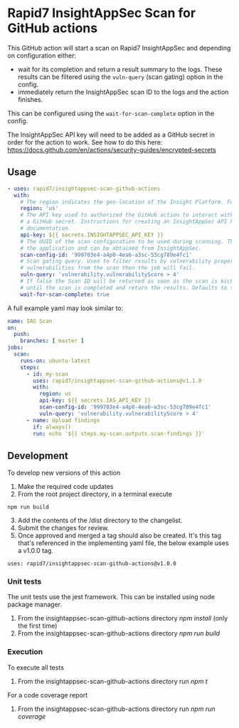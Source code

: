 # Rapid7 InsightAppSec Scan for GitHub actions

This GitHub action will start a scan on Rapid7 InsightAppSec and depending on configuration either:
- wait for its completion and return a result summary to the logs. These results can be filtered using the `vuln-query` (scan gating) option in the config.
- immediately return the InsightAppSec scan ID to the logs and the action finishes.

This can be configured using the `wait-for-scan-complete` option in the config.

The InsightAppSec API key will need to be added as a GitHub secret in order for the action to work. See how to do this here: https://docs.github.com/en/actions/security-guides/encrypted-secrets

## Usage

```yaml
- uses: rapid7/insightappsec-scan-github-actions
  with:
    # The region indicates the geo-location of the Insight Platform. For example 'us'.
    region: 'us'
    # The API key used to authorized the GitHub action to interact with the Rapid7 API. The API key should be stored as
    # a GitHub secret. Instructions for creating an InsightAppSec API key are shown in the Rapid7 InsightAppSec
    # documentation.
    api-key: ${{ secrets.INSIGHTAPPSEC_API_KEY }}
    # The UUID of the scan configuration to be used during scanning. The scan configuration should be a sub-resource of
    # the application and can be obtained from InsightAppSec.
    scan-config-id: '999703e4-a4p0-4ea6-a3sc-53cg789e4fc1'
    # Scan gating query. Used to filter results by vulnerability properties. If this has a value and the query returns
    # vulnerabilities from the scan then the job will fail.
    vuln-query: 'vulnerability.vulnerabilityScore > 4'
    # If false the Scan ID will be returned as soon as the scan is kicked off, else the workflow will continually poll 
    # until the scan is completed and return the results. Defaults to true.
    wait-for-scan-complete: true
```

A full example yaml may look similar to:
```yaml
name: IAS Scan
on:
  push:
    branches: [ master ]
jobs:
  scan:
    runs-on: ubuntu-latest
    steps:
      - id: my-scan
        uses: rapid7/insightappsec-scan-github-actions@v1.1.0
        with:
          region: us
          api-key: ${{ secrets.IAS_API_KEY }}
          scan-config-id: '999703e4-a4p0-4ea6-a3sc-53cg789e4fc1'
          vuln-query: 'vulnerability.vulnerabilityScore > 4'
      - name: Upload findings
        if: always()
        run: echo '${{ steps.my-scan.outputs.scan-findings }}'
```

## Development
To develop new versions of this action
1. Make the required code updates
2. From the root project directory, in a terminal execute
```
npm run build
```
3. Add the contents of the /dist directory to the changelist.
4. Submit the changes for review.
5. Once approved and merged a tag should also be created. It's this tag that's referenced in the implementing yaml file, the below example uses a v1.0.0 tag.
```
uses: rapid7/insightappsec-scan-github-actions@v1.0.0
```

### Unit tests
The unit tests use the jest framework. This can be installed using node package manager.

1. From the insightappsec-scan-github-actions directory _npm  install_ (only the first time)
2. From the insightappsec-scan-github-actions directory _npm run build_

### Execution

To execute all tests
1. From the insightappsec-scan-github-actions directory run _npm t_

For a code coverage report
1. From the insightappsec-scan-github-actions directory run _npm run coverage_